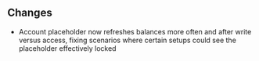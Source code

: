 ## Changes
* Account placeholder now refreshes balances more often and after write versus access, fixing scenarios where certain setups could see the placeholder effectively locked